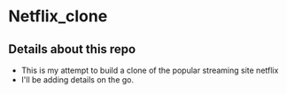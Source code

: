 # Netflix_clone

## Details about this repo
- This is my attempt to build a clone of the popular streaming site netflix
- I'll be adding details on the go.
